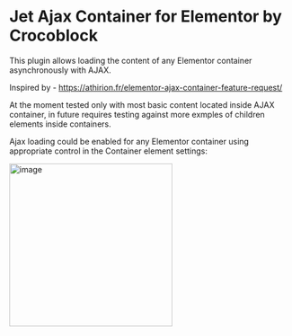 # Jet Ajax Container for Elementor by Crocoblock

This plugin allows loading the content of any Elementor container asynchronously with AJAX.

Inspired by - https://athirion.fr/elementor-ajax-container-feature-request/

At the moment tested only with most basic content located inside AJAX container, in future requires testing against more exmples of children elements inside containers.

Ajax loading could be enabled for any Elementor container using appropriate control in the Container element settings:

<img width="290" alt="image" src="https://github.com/MjHead/jet-ajax-container/assets/4987981/8ec12753-13f0-466c-af8c-288b30bd1f96">


